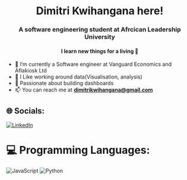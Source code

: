 <h1 align="center">Dimitri Kwihangana  here! </h1>
<h3 align="center"> A software engineering student  at Afrcican Leadership University</h3>
<h4 align="center"> I learn new things for a living 🤙 </h4>

- 🔭 I’m currently a Software engineer at Vanguard Economics and Aflakiosk Ltd
- 🌱 I Like working around data(Visualisation, analysis)
- 🥑 Passionate about building dashboards
- 📫 You can reach me at **dimitrikwihangana@gmail.com**
 



## 🌐 Socials:
[![LinkedIn](https://img.shields.io/badge/LinkedIn-%230077B5.svg?logo=linkedin&logoColor=white)](https://www.linkedin.com/in/dimitri-kwihangana-529b8a247/) 

# 💻 Programming Languages:

![JavaScript](https://img.shields.io/badge/javascript-%23323330.svg?style=for-the-badge&logo=javascript&logoColor=%23F7DF1E)  ![Python](https://img.shields.io/badge/python-3670A0?style=for-the-badge&logo=python&logoColor=ffdd54)
